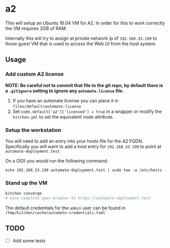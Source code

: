 # a2

This will setup an Ubuntu 16.04 VM for A2. In order for this to work correctly the VM requires 2GB of RAM. 

Internally this will try to assign at private network ip of `192.168.33.199` to those guest VM that is used to access the Web UI from the host system.

## Usage

### Add custom A2 license

**NOTE: Be careful not to commit that file to the git repo, by default there is a `.gitignore` setting to ignore any `automate.license` file.**

1. If you have an automate license you can place it in `files/default/automate.license` 
2. Set `node.default['a2']['licensed'] = true` in a wrapper or modify the `kitchen.yml` to set the equivalent node attribute.

### Setup the workstation

You will need to add an entry into your hosts file for the A2 FQDN.  Specifically you will want to add a host entry for `192.168.33.199` to point at `automate-deployment.test`

On a OSX you would run the following command:

```
echo 192.168.33.199 automate-deployment.test | sudo tee -a /etc/hosts
```

### Stand up the VM

```bash 
kitchen converge 
# once complete open browser to https://automate-deployment.test
```

The default credentials for the `admin` user can be found in `/tmp/kitchen/cache/automate-credentials.toml`

## TODO

* [ ] Add some tests

